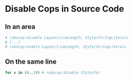 
# Disable Cops in Source Code

## In an area
```rb
# rubocop:disable Layout/LineLength, Style/StringLiterals
# [...]
# rubocop:enable Layout/LineLength, Style/StringLiterals
```

## On the same line
```rb
for x in (0..19) # rubocop:disable Style/For
```
